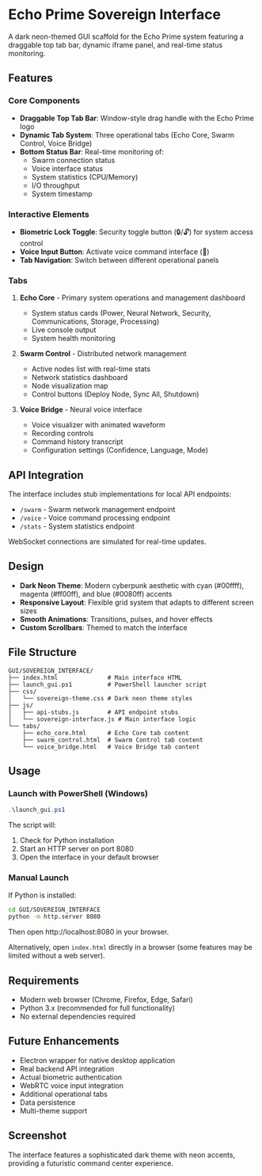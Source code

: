 # Echo Prime Sovereign Interface

A dark neon-themed GUI scaffold for the Echo Prime system featuring a draggable top tab bar, dynamic iframe panel, and real-time status monitoring.

## Features

### Core Components

- **Draggable Top Tab Bar**: Window-style drag handle with the Echo Prime logo
- **Dynamic Tab System**: Three operational tabs (Echo Core, Swarm Control, Voice Bridge)
- **Bottom Status Bar**: Real-time monitoring of:
  - Swarm connection status
  - Voice interface status
  - System statistics (CPU/Memory)
  - I/O throughput
  - System timestamp

### Interactive Elements

- **Biometric Lock Toggle**: Security toggle button (🔒/🔓) for system access control
- **Voice Input Button**: Activate voice command interface (🎤)
- **Tab Navigation**: Switch between different operational panels

### Tabs

1. **Echo Core** - Primary system operations and management dashboard
   - System status cards (Power, Neural Network, Security, Communications, Storage, Processing)
   - Live console output
   - System health monitoring

2. **Swarm Control** - Distributed network management
   - Active nodes list with real-time stats
   - Network statistics dashboard
   - Node visualization map
   - Control buttons (Deploy Node, Sync All, Shutdown)

3. **Voice Bridge** - Neural voice interface
   - Voice visualizer with animated waveform
   - Recording controls
   - Command history transcript
   - Configuration settings (Confidence, Language, Mode)

## API Integration

The interface includes stub implementations for local API endpoints:

- `/swarm` - Swarm network management endpoint
- `/voice` - Voice command processing endpoint  
- `/stats` - System statistics endpoint

WebSocket connections are simulated for real-time updates.

## Design

- **Dark Neon Theme**: Modern cyberpunk aesthetic with cyan (#00ffff), magenta (#ff00ff), and blue (#0080ff) accents
- **Responsive Layout**: Flexible grid system that adapts to different screen sizes
- **Smooth Animations**: Transitions, pulses, and hover effects
- **Custom Scrollbars**: Themed to match the interface

## File Structure

```
GUI/SOVEREIGN_INTERFACE/
├── index.html              # Main interface HTML
├── launch_gui.ps1          # PowerShell launcher script
├── css/
│   └── sovereign-theme.css # Dark neon theme styles
├── js/
│   ├── api-stubs.js        # API endpoint stubs
│   └── sovereign-interface.js # Main interface logic
└── tabs/
    ├── echo_core.html      # Echo Core tab content
    ├── swarm_control.html  # Swarm Control tab content
    └── voice_bridge.html   # Voice Bridge tab content
```

## Usage

### Launch with PowerShell (Windows)

```powershell
.\launch_gui.ps1
```

The script will:
1. Check for Python installation
2. Start an HTTP server on port 8080
3. Open the interface in your default browser

### Manual Launch

If Python is installed:
```bash
cd GUI/SOVEREIGN_INTERFACE
python -m http.server 8080
```

Then open http://localhost:8080 in your browser.

Alternatively, open `index.html` directly in a browser (some features may be limited without a web server).

## Requirements

- Modern web browser (Chrome, Firefox, Edge, Safari)
- Python 3.x (recommended for full functionality)
- No external dependencies required

## Future Enhancements

- Electron wrapper for native desktop application
- Real backend API integration
- Actual biometric authentication
- WebRTC voice input integration
- Additional operational tabs
- Data persistence
- Multi-theme support

## Screenshot

The interface features a sophisticated dark theme with neon accents, providing a futuristic command center experience.
